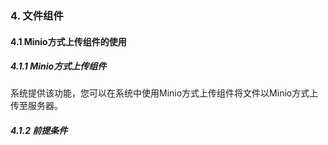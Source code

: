 ### 4. 文件组件

#### 4.1 Minio方式上传组件的使用

##### 4.1.1 Minio方式上传组件

系统提供该功能，您可以在系统中使用Minio方式上传组件将文件以Minio方式上传至服务器。

##### 4.1.2 前提条件
